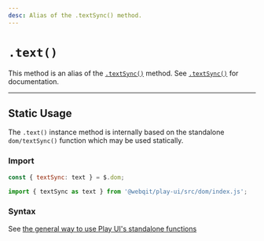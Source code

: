 ```yaml
---
desc: Alias of the .textSync() method.
---
```

# `.text()`

This method is an alias of the [`.textSync()`](../textsync) method. See [`.textSync()`](../textsync) for documentation.

------

## Static Usage

The `.text()` instance method is internally based on the standalone `dom/textSync()` function which may be used statically.

### Import

```js
const { textSync: text } = $.dom;
```
```js
import { textSync as text } from '@webqit/play-ui/src/dom/index.js';
```

### Syntax

See [the general way to use Play UI's standalone functions](../../../overview#use-as-descrete-utilities)